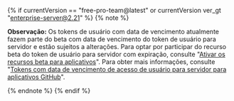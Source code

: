 {% if currentVersion == "free-pro-team@latest" or currentVersion ver_gt "enterprise-server@2.21" %}
{% note %}

**Observação:** Os tokens de usuário com data de vencimento atualmente fazem parte do beta com data de vencimento do token de usuário para servidor e estão sujeitos a alterações. Para optar por participar do recurso beta do token de usuário para servidor com expiração, consulte "[Ativar os recursos beta para aplicativos](/developers/apps/activating-beta-features-for-apps)". Para obter mais informações, consulte "[Tokens com data de vencimento de acesso de usuário para servidor para aplicativos GitHub](https://developer.github.com/changes/2020-04-30-expiring-user-to-server-access-tokens-for-github-apps)".

{% endnote %}
{% endif %}
